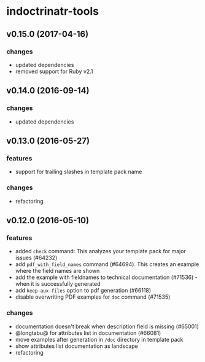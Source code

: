 # indoctrinatr-tools

## v0.15.0 (2017-04-16)

### changes

* updated dependencies
* removed support for Ruby v2.1

## v0.14.0 (2016-09-14)

### changes

* updated dependencies

## v0.13.0 (2016-05-27)

### features

* support for trailing slashes in template pack name

### changes

* refactoring

## v0.12.0 (2016-05-10)

### features

* added `check` command: This analyzes your template pack for major issues (#64232)
* add `pdf_with_field_names` command (#64694). This creates an example where the field names are shown
* add the example with fieldnames to technical documentation (#71536) - when it is successfully generated
* add `keep-aux-files` option to pdf generation (#66118)
* disable overwriting PDF examples for `doc` command (#71535)

### changes

* documentation doesn't break when description field is missing (#65001)
* @longtabu@ for attributes list in documentation (#66081)
* move examples after generation in `/doc` directory in template pack
* show attributes list documentation as landscape
* refactoring
